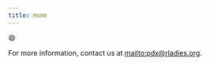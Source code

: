 ```yaml
---
title: Home
---
```



:smile:

For more information, contact us at <i class="fa fa-envelope-open" aria-hidden="true"></i><mailto:pdx@rladies.org>.